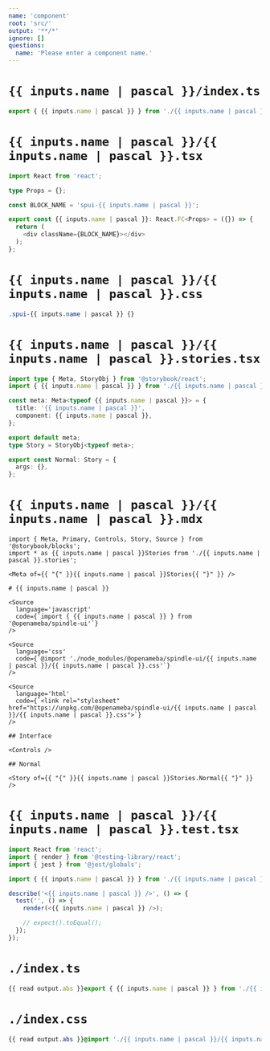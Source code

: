 ```yaml
---
name: 'component'
root: 'src/'
output: '**/*'
ignore: []
questions:
  name: 'Please enter a component name.'
---
```


# `{{ inputs.name | pascal }}/index.ts`

```typescript
export { {{ inputs.name | pascal }} } from './{{ inputs.name | pascal }}';
```

# `{{ inputs.name | pascal }}/{{ inputs.name | pascal }}.tsx`

```typescript
import React from 'react';

type Props = {};

const BLOCK_NAME = 'spui-{{ inputs.name | pascal }}';

export const {{ inputs.name | pascal }}: React.FC<Props> = ({}) => {
  return (
    <div className={BLOCK_NAME}></div>
  );
};
```

# `{{ inputs.name | pascal }}/{{ inputs.name | pascal }}.css`

```css
.spui-{{ inputs.name | pascal }} {}
```

# `{{ inputs.name | pascal }}/{{ inputs.name | pascal }}.stories.tsx`

```typescript
import type { Meta, StoryObj } from '@storybook/react';
import { {{ inputs.name | pascal }} } from './{{ inputs.name | pascal }}';

const meta: Meta<typeof {{ inputs.name | pascal }}> = {
  title: '{{ inputs.name | pascal }}',
  component: {{ inputs.name | pascal }},
};

export default meta;
type Story = StoryObj<typeof meta>;

export const Normal: Story = {
  args: {},
};
```

# `{{ inputs.name | pascal }}/{{ inputs.name | pascal }}.mdx`

```mdx
import { Meta, Primary, Controls, Story, Source } from '@storybook/blocks';
import * as {{ inputs.name | pascal }}Stories from './{{ inputs.name | pascal }}.stories';

<Meta of={{ "{" }}{{ inputs.name | pascal }}Stories{{ "}" }} />

# {{ inputs.name | pascal }}

<Source
  language='javascript'
  code={`import { {{ inputs.name | pascal }} } from '@openameba/spindle-ui'`}
/>

<Source
  language='css'
  code={`@import './node_modules/@openameba/spindle-ui/{{ inputs.name | pascal }}/{{ inputs.name | pascal }}.css'`}
/>

<Source
  language='html'
  code={`<link rel="stylesheet" href="https://unpkg.com/@openameba/spindle-ui/{{ inputs.name | pascal }}/{{ inputs.name | pascal }}.css">`}
/>

## Interface

<Controls />

## Normal

<Story of={{ "{" }}{{ inputs.name | pascal }}Stories.Normal{{ "}" }} />
```

# `{{ inputs.name | pascal }}/{{ inputs.name | pascal }}.test.tsx`

```typescript
import React from 'react';
import { render } from '@testing-library/react';
import { jest } from '@jest/globals';

import { {{ inputs.name | pascal }} } from './{{ inputs.name | pascal }}';

describe('<{{ inputs.name | pascal }} />', () => {
  test('', () => {
    render(<{{ inputs.name | pascal }} />);

    // expect().toEqual();
  });
});
```

# `./index.ts`

```typescript
{{ read output.abs }}export { {{ inputs.name | pascal }} } from './{{ inputs.name | pascal }}';
```

# `./index.css`

```css
{{ read output.abs }}@import './{{ inputs.name | pascal }}/{{ inputs.name | pascal }}.css';
```
